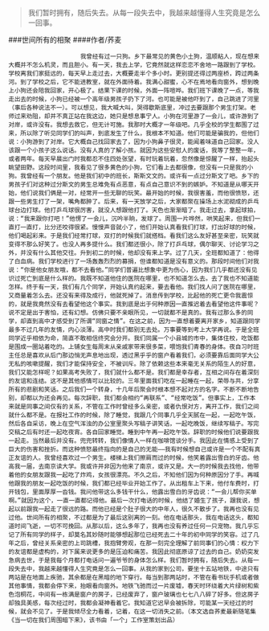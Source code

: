 > 我们暂时拥有，随后失去。从每一段失去中，我越来越懂得人生究竟是怎么一回事。

###世间所有的相聚
####作者/荞麦

						我曾经有过一只狗。乡下最常见的黄色小土狗，温顺粘人，现在想来大概并不怎么机灵，而且胆小。有一天，我去上学，它竟然就这样恋恋不舍地一路跟到了学校。学校离我们家挺远的，每天早上走过去，大概要走半个多小时。更别提还得过两座桥，跨过两条河。到了学校之后，它不能进教室，就在外面待着。我满心甜蜜，心不在焉地看向窗外，想到晚上小狗还会陪我回家，开心极了。结果下课的时候，外面一阵喧哗。我们班下课晚了一点，等我走出去的时候，小狗已经被一个高年级男孩子扔下了河。也可能是被他吓到了，自己跳进了河里（事后各种说法不一）。可以想见，我大喊大叫，哭得歇斯底里，冲过去要跟那个男生打架。老师过来劝阻，却并不真正站在我这边，她只是想息事宁人。小狗在河里游了一会儿，或许游到了对岸，或许没有。我想去救它，但无计可施。我那时大概才一年级吧。几乎全校的学生都围了过来，所以除了听见同学们的叫声，到底发生了什么，我根本不知道。他们可能是骗我的，但他们说：小狗游到了对岸。它大概自己找回家去了，因为小狗鼻子很灵，能闻着味道自己回家。没人该跟一个小孩子这么说话。没有人真的了解小孩。就因为这些安慰人的废话，我等了整整一年，或者两年。每天早晨出门时我都忍不住四处张望，有时玩着玩着，忽然像是惊醒了一样，抬起头眺望田野。这段时间里，我看见了很多黄色的小狗，它们看上去都很像，但没有一只是我的小狗。我曾经有一个朋友。他是我们初中的班长，斯斯文文的。或许有一点过分斯文了吧。乡下的男孩子们对这种过分斯文的男生总难免有点恶意，有点自己意识不到的嫉妒。不知道是从哪天开始，他们说我们俩是一对，经常开一些无聊的玩笑。最开始的时候，我很害羞，而他很愤怒，还跟一些男生打了一架，嘴角都肿了。后来，有一天放学之后，大家都聚在操场上水泥砌成的乒乓球台边打球。他打乒乓球很厉害，就没人想跟他打了。天色也渐渐暗了。我走过去，拿起球拍，说：“我来跟你打吧！”他愣了一会儿，沉吟半晌，发球了。周围一片哗然，哄笑起来，但我们一直打一直打，比分还咬得很紧。慢慢声音就小了，他们开始认真看我们打球，打出好球的时候，他们喝起彩来。于是我们经常打球，双打的时候我们就搭档。看我们这么友好甚至亲密，玩笑就变得不那么好笑了。也没人再多提什么。我们都还很小，除了打乒乓球，偶尔聊天、讨论学习之外，并没有什么其他交往。升到初二的时候，他却没有来上学。过了几天，全班都知道了：他得了白血病。我们学校进行了一场轰轰烈烈的募捐，但谁都知道是没有意义的。那段时间他们对我说：“你是他女朋友哦，都不去看他。”同学们普遍比想象中更为伤心，因为我们几乎都还没有见识过死亡到底是什么样的。我既不知道他住的医院在哪里，也不知道怎么去。去了我也不知道能怎样。终于有一天，我们有几个同学，开始认真约起来，要去看他。我们找人问了医院在哪里，又商量着怎么去。还没有来得及成行，他就死掉了。消息传到学校，比起他的死亡更令我震惊的，就是我竟然没有去看望他这个事实。我到底是出于何种原因一直推迟着去看望他这件事呢？说不定是出于害怕，还有幻想。仿佛只要不亲眼所见，一切就都不是真的。我有过那么多的同学，却直到高中才感受到了所谓“同窗之情”。在这之前，因为一直想着要离开家乡，知道跟同学最多不过几年的友情，内心淡薄。高中时我们都别无去处。万事要等到考上大学再说。于是全班同学近乎相依为命，简直不敢相信终究会分开。我们同属一个小县城的市中，集体住校，吃饭都是围成一圈站着吃的。上铺女生每周末从亲戚家带来很多菜，喂饱我们青春的身体。夜自习时班主任总是喜欢从后门那边悄无声息地出现，透过黑乎乎的窗户看着我们，必须要靠后面同学大公无私的咳嗽提醒，我们才能保持安全，不被训斥。除了依赖这些本来毫无关系的陌生人的好意，我们又能怎样呢？如果高考失败了，我们就什么都不是。我们都是幸存者，互相之间存在着深刻的友谊和连结。这不是其他感情可以比较的。三年里面我们吃在一起睡在一起，荣辱与共，分享所有的悲剧和笑话。之后我们一个转身，十几年后聚会时根本想不起对方的名字。不断不断地告别，却都以为还会再见。每次辞职，我们都会相约“再联系”、“经常吃饭”。但事实上，工作本来就是同事之间仅有的关系，不管在工作时曾经多么亲密，或者仇恨对方，离开工作，我们之间就什么都不是。在报社工作的时候，除了睡觉，我跟几个同事几乎全天腻在一起，一起吃午饭，然后各自采访，晚上在空气浑浊的办公室里聚头写稿子讲笑话，一起吃晚饭，继续写稿子。写完交稿之后有时还一起吃夜宵。各自回家睡觉。睡到中午再一起吃午饭。辞职的时候他们说要跟我一起走。当然最后并没有。兜兜转转，我们像情人一样在咖啡馆谈分手。我因此在情感上受到了巨大的伤害和挫折。而这种愤怒最终指向的是自己的无能——我有时候想自己或许是一个不配有真正友谊的人。我曾经喜欢过一个男生。楼梯上我们擦肩而过的时候，他笑着露出雪白的牙齿。他高我一届，去南京读大学。我或许并非因为他来了南京，或许又是。大一的时候我去找他，他带着他的女朋友跟我一起吃了炸鸡，女孩很漂亮。不久之后，不知他们因为何种原因分了手。再喊他跟我的朋友一起吃饭的时候，我们都已经毕业开始工作了。从出租车上下来，他付车费时，打开钱包，里面厚厚一沓钱。我问他带这么多钱干什么，他露出雪白的牙齿说：“一会儿帮你买单啊。”就因为这个，一直一直都记得他。最后一次打电话的时候，他结了婚生了孩子，跟我说，想起以前跟我一起走了很远的路。而他已经是个肚子很大的中年人，很久不散步了。我再也没有见过他。世间所有的相聚，不过都是为了最后这别离的一刻。他在电话那头，我在电话这头，都知道时间飞逝，一切不可挽回。从那以后，这么多年了，我再也没有养过任何一只宠物。我几乎忘记了所有同学的样子，却莫名其妙随时能够想起那位已经死去二十年的初中同学的笑容。过了几年之后，曾经关系亲密的上司跳槽，我抱臂旁观，在那一刻完全理解了前同事们的心情：权力下的友谊都是虚构的，对下属来说更多的是压迫和痛苦。我因此彻底原谅了过去的自己。奶奶突发急病去世，于是我每个月都打电话问一遍爷爷的身体怎么样。我们暂时拥有，随后失去。从每一段失去中，我越来越懂得人生究竟是怎么一回事。从我的家到公司，要坐十五站地铁，中途只有两站是在地面上疾驰，其余都是在黑暗的地下穿行。每当到那两站时，不管在看书玩手机或者做其他事情，我都会停下来，抬眼看向窗外。地铁飞驰而过一片废墟，春天时环绕着大片绿树和紫色泡桐花，中间有一栋满是窗户的房子，已经废弃了，窗户玻璃也七七八八碎了好多。但这房子却独具美感，每次经过时，我都会凝神看着它。我知道它迟早会被拆除，可能某一天经过的时候，就会不见了。于是我倾尽全力看着，记着，在这一切消失之前。（本文选自荞麦最新随笔集《当一切在我们周围暗下来》，该书由「一个」工作室策划出品）			  		